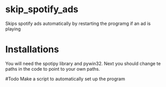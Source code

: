 # skip_spotify_ads
Skips spotify ads automatically by restarting the programg if an ad is playing

# Installations
You will need the spotipy library and pywin32. 
Next you should change te paths in the code to point to your own paths.

#Todo
Make a script to automatically set up the program
